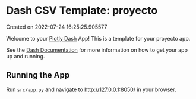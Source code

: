 # Dash CSV Template: proyecto

Created on 2022-07-24 16:25:25.905577

Welcome to your [Plotly Dash](https://plotly.com/dash/) App! This is a template for your proyecto app.

See the [Dash Documentation](https://dash.plotly.com/introduction) for more information on how to get your app up and running.

## Running the App

Run `src/app.py` and navigate to http://127.0.0.1:8050/ in your browser.